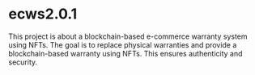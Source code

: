# ecws2.0.1
This project is about a blockchain-based e-commerce warranty system using NFTs. The goal is to replace physical warranties and provide a blockchain-based warranty using NFTs. This ensures authenticity and security.
